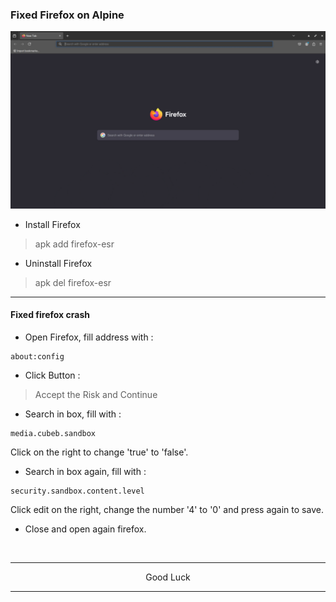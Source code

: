 ### Fixed Firefox on Alpine
<img src="https://raw.githubusercontent.com/wahasa/Alpine/refs/heads/main/Patch/Firefox.jpg">

* Install Firefox
> apk add firefox-esr

* Uninstall Firefox
> apk del firefox-esr

---
#### Fixed firefox crash

* Open Firefox, fill address with :
```
about:config
```

* Click Button :
> Accept the Risk and Continue

* Search in box, fill with :
```
media.cubeb.sandbox
```

Click on the right to change 'true' to 'false'.

* Search in box again, fill with :
```
security.sandbox.content.level
```

Click edit on the right, change the number '4' to '0' and press again to save.

* Close and open again firefox.
</br>

---
<p align="center">Good Luck</p>

---
